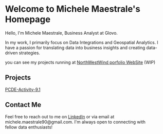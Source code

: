 # Welcome to Michele Maestrale's Homepage

Hello, I'm Michele Maestrale, Business Analyst at Glovo.

In my work, I primarily focus on Data Integrations and Geospatial Analytics. I have a passion for translating data into business insights and creating data-driven strategies.

you can see my projects running at [NorthWestWind porfolio WebSite](https://www.northwestwind.org) (WIP)

## Projects


[PCDE-Activity-9.1](https://michele1990.github.io/PCDE-Activity-9.1/)


## Contact Me

Feel free to reach out to me on [LinkedIn]([https://www.linkedin.com/in/your-linkedin-profile](https://www.linkedin.com/in/michele-maestrale-3250b681/)) or via email at michele.maestrale90@gmail.com. I'm always open to connecting with fellow data enthusiasts!


